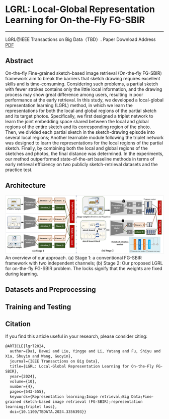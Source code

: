 # LGRL: Local-Global Representation Learning for On-the-Fly FG-SBIR
-----
LGRL@IEEE Transactions on Big Data（TBD）.
Paper Download Address [PDF](https://ieeexplore.ieee.org/document/10409584 "悬停显示")

Abstract
---
On-the-fly Fine-grained sketch-based image retrieval (On-the-fly FG-SBIR) framework aim to break the barriers that sketch drawing requires excellent skills and is time-consuming. Considering such problems, a partial sketch with fewer strokes contains only the little local information, and the drawing process may show great difference among users, resulting in poor performance at the early retrieval. In this study, we developed a local-global representation learning (LGRL) method, in which we learn the representations for both the local and global regions of the partial sketch and its target photos. Specifically, we first designed a triplet network to learn the joint embedding space shared between the local and global regions of the entire sketch and its corresponding region of the photo. Then, we divided each partial sketch in the sketch-drawing episode into several local regions; Another learnable module following the triplet network was designed to learn the representations for the local regions of the partial sketch. Finally, by combining both the local and global regions of the sketches and photos, the final distance was determined. In the experiments, our method outperformed state-of-the-art baseline methods in terms of early retrieval efficiency on two publicly sketch-retrieval datasets and the practice test.

Architecture
---
![figure3](https://github.com/SouthMountainFairy/LGRL/blob/main/figure3.png)
An overview of our approach. (a) Stage 1: a conventional FG-SBIR framework with two independent channels; (b) Stage 2: Our proposed LGRL for on-the-fly FG-SBIR problem. The locks signify that the weights are fixed during learning.

Datasets and Preprocessing
---



Training and Testing
---



Citation
---
If you find this article useful in your research, please consider citing:
```
@ARTICLE{lgrl2024,
  author={Dai, Dawei and Liu, Yingge and Li, Yutang and Fu, Shiyu and Xia, Shuyin and Wang, Guoyin},
  journal={IEEE Transactions on Big Data}, 
  title={LGRL: Local-Global Representation Learning for On-the-Fly FG-SBIR}, 
  year={2024},
  volume={10},
  number={4},
  pages={543-555},
  keywords={Representation learning;Image retrieval;Big Data;Fine-grained sketch-based image retrieval (FG-SBIR);representation learning;triplet loss},
  doi={10.1109/TBDATA.2024.3356393}}
```

